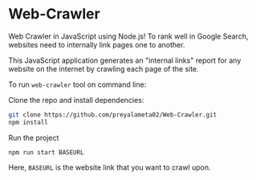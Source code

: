# Web-Crawler

Web Crawler in JavaScript using Node.js! To rank well in Google Search, websites need to internally link pages one to another. 

This JavaScript application generates an "internal links" report for any website on the internet by crawling each page of the site.


To run `web-crawler` tool on command line:

Clone the repo and install dependencies:

```bash
git clone https://github.com/preyalameta02/Web-Crawler.git
npm install
```

Run the project

```shell
npm run start BASEURL
```

Here, `BASEURL` is the website link that you want to crawl upon.
